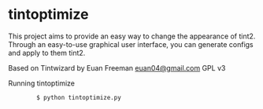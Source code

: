 tintoptimize
==========

This project aims to provide an easy way to change the appearance of tint2. Through an easy-to-use graphical user interface, you can generate configs and apply to them tint2.

Based on Tintwizard by Euan Freeman <euan04@gmail.com> GPL v3

Running tintoptimize

            $ python tintoptimize.py
